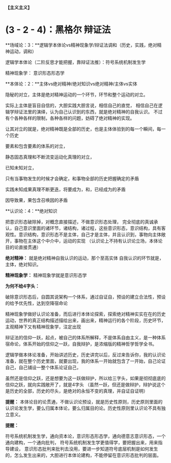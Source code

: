 **【主义主义】**

#  **(3 - 2 - 4)：黑格尔 辩证法**

**场域论：3：**逻辑学本体论vs精神现象学/辩证法调和（历史，实践，绝对精神运动，调和）

逻辑学本体论（二阶反思才能把握，靠辩证法推）：符号系统机制发生学

精神现象学：    意识形态形态学



**本体论：2：**主体vs绝对精神/绝对知识vs绝对精神/主体vs实体

隐秘的对立，主体是绝对精神运动的一个环节，环节和整个运动的对立。

实际上主体是盲目自信的，大胆实践大胆言说，相信自己的直觉，
相信自己在逻辑学辩证法里的演绎，认为自己认识到的东西，就是绝对精神的自我认识。
不过有个各种各样的限制，各种各样的问题，妨碍了绝对精神的实现。

让其对立的就是，绝对精神既是全部的历史，也是主体体验到的每一个瞬间，每一个历史

要素和包含要素的体系的对立，

静态固态真理和不断流变运动化真理的对立，

已知未知对立，

只有当事物发生的时候才会确定，和事物全部的历史把握确定的矛盾

实践未知成果真理不断更迭，将要成为，和，已经成为的矛盾

因导致果，果包含召唤因的矛盾



**认识论：4：**绝对知识

把意识形态破除掉，对概念直接描述，不做意识形态处理，
完全彻底的真诚承认，自己意识里面的诸环节，诸结构，诸过程，这些意识形态，意识结构，具有客观性。意识结构，意识形态不是主体，自己才是主体，并且认识到，事物向主体敞开，事物在主体这个中介中，运动的实现
（认识论上不持有认识论立场，本体论目的论直接贯通）



**绝对精神：**
就是绝对精神自我认识的运动，那个至高实体
自我认识的环节就是，主体，绝对知识。



**精神现象学：**
精神现象学就是意识形态学



**为何不给4字头：**

破除意识形态后，自圆其说架构一个体系，通过自证自，预设的建立合法性，预设的给予优先性，达到空降宿命论

精神现象学做好认识论准备，而后进行本体论探索，探索绝对精神实实在在的历史运动，世界的真正结构描述描绘出来，画出来，精神运行的各个阶段，历史环节，主观精神下又有精神现象学，注定出现

辩证法的信仰一跃，起点，被自己的体系所解释，不是体系自由主义，是一种体系宿命论，体系开始的信仰之一跃，自我辩护，是浓缩版的精神哲学哲学全书。

逻辑学做本体论准备，开始讲述历史，历史讲完以后，反过来告诉你，我的认识论准备，就在整个历史里面，就要出现，我的体系一开始就包含了一开始，自己论证自己，自己铺设一整个体系论证自己，

虽然还是信仰之跃，还是想要为这一跃做辩护，所以给三字头，如果是彻彻底底的信仰之跃，就向实践敞开了，就是4字头
（虽然一跃，但还是做辩护，辩护说这个是历史的全部，历史的尽头，是绝对的永恒不变的真理，并自证自证明）



**提醒：**
本体论目的论贯通，不做认识论预设，就是历史性原则，历史原则里面的认识论发生学，要么归属本体论，要么归属目的论。历史性原则里认识论不具有独立意义。

**提醒：**

符号系统机制发生学，通向资本论，意识形态形态学，通向德意志意识形态，一个通向建构，一个通向批判，
符号系统机制发生学更值得学，要把握出来，用来指导建设，
意识形态批判来批判去没用，要进一步知道符号底层机制是如何发生的，怎么发生出来的，大胆进行本体论建构，不能停留在意识形态批判的层面。